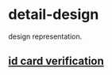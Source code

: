 # detail-design
design representation.

## [id card verification](./ID_Card_Verification/ID_card_Verify_Detail_Design.md)
